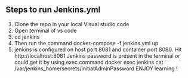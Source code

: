 Steps to run Jenkins.yml
-------------------------
1. Clone the repo in your local Visual studio code
2. Open terminal of vs code
3. cd jenkins
4. Then run the command 
     docker-compose -f jenkins.yml up
5. jenkins is configured on host port 8081 and container port 8080.
Hit http://localhost:8081
Jenkins password is present in the terminal or could get it by using exec command
    docker exec jenkins cat /var/jenkins_home/secrets/initialAdminPassword
ENJOY learning !
